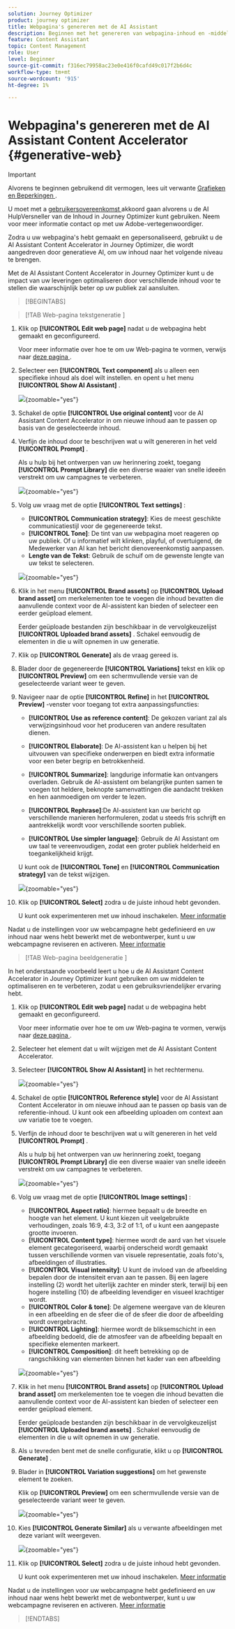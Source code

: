 ```yaml
---
solution: Journey Optimizer
product: journey optimizer
title: Webpagina's genereren met de AI Assistant
description: Beginnen met het genereren van webpagina-inhoud en -middelen met de AI Assistant Content Accelerator in Journey Optimizer.
feature: Content Assistant
topic: Content Management
role: User
level: Beginner
source-git-commit: f316ec79958ac23e0e416f0cafd49c017f2b6d4c
workflow-type: tm+mt
source-wordcount: '915'
ht-degree: 1%

---
```


# Webpagina&#39;s genereren met de AI Assistant Content Accelerator {#generative-web}

>[!IMPORTANT]
>
>Alvorens te beginnen gebruikend dit vermogen, lees uit verwante [ Grafieken en Beperkingen ](gs-generative.md#generative-guardrails).
></br>
>
>U moet met a [ gebruikersovereenkomst ](https://www.adobe.com/legal/licenses-terms/adobe-dx-gen-ai-user-guidelines.html) akkoord gaan alvorens u de AI HulpVersneller van de Inhoud in Journey Optimizer kunt gebruiken. Neem voor meer informatie contact op met uw Adobe-vertegenwoordiger.

Zodra u uw webpagina&#39;s hebt gemaakt en gepersonaliseerd, gebruikt u de AI Assistant Content Accelerator in Journey Optimizer, die wordt aangedreven door generatieve AI, om uw inhoud naar het volgende niveau te brengen.

Met de AI Assistant Content Accelerator in Journey Optimizer kunt u de impact van uw leveringen optimaliseren door verschillende inhoud voor te stellen die waarschijnlijk beter op uw publiek zal aansluiten.

>[!BEGINTABS]

>[!TAB  Web-pagina tekstgeneratie ]

1. Klik op **[!UICONTROL Edit web page]** nadat u de webpagina hebt gemaakt en geconfigureerd.

   Voor meer informatie over hoe te om uw Web-pagina te vormen, verwijs naar [ deze pagina ](../web/create-web.md).

1. Selecteer een **[!UICONTROL Text component]** als u alleen een specifieke inhoud als doel wilt instellen. en opent u het menu **[!UICONTROL Show AI Assistant]** .

   ![](assets/web-gen-full-1.png){zoomable="yes"}

1. Schakel de optie **[!UICONTROL Use original content]** voor de AI Assistant Content Accelerator in om nieuwe inhoud aan te passen op basis van de geselecteerde inhoud.

1. Verfijn de inhoud door te beschrijven wat u wilt genereren in het veld **[!UICONTROL Prompt]** .

   Als u hulp bij het ontwerpen van uw herinnering zoekt, toegang **[!UICONTROL Prompt Library]** die een diverse waaier van snelle ideeën verstrekt om uw campagnes te verbeteren.

   ![](assets/web-gen-full-2.png){zoomable="yes"}

1. Volg uw vraag met de optie **[!UICONTROL Text settings]** :

   * **[!UICONTROL Communication strategy]**: Kies de meest geschikte communicatiestijl voor de gegenereerde tekst.
   * **[!UICONTROL Tone]**: De tint van uw webpagina moet reageren op uw publiek. Of u informatief wilt klinken, playful, of overtuigend, de Medewerker van AI kan het bericht dienovereenkomstig aanpassen.
   * **Lengte van de Tekst**: Gebruik de schuif om de gewenste lengte van uw tekst te selecteren.

   ![](assets/web-gen-full-3.png){zoomable="yes"}

1. Klik in het menu **[!UICONTROL Brand assets]** op **[!UICONTROL Upload brand asset]** om merkelementen toe te voegen die inhoud bevatten die aanvullende context voor de AI-assistent kan bieden of selecteer een eerder geüpload element.

   Eerder geüploade bestanden zijn beschikbaar in de vervolgkeuzelijst **[!UICONTROL Uploaded brand assets]** . Schakel eenvoudig de elementen in die u wilt opnemen in uw generatie.

1. Klik op **[!UICONTROL Generate]** als de vraag gereed is.

1. Blader door de gegenereerde **[!UICONTROL Variations]** tekst en klik op **[!UICONTROL Preview]** om een schermvullende versie van de geselecteerde variant weer te geven.

1. Navigeer naar de optie **[!UICONTROL Refine]** in het **[!UICONTROL Preview]** -venster voor toegang tot extra aanpassingsfuncties:

   * **[!UICONTROL Use as reference content]**: De gekozen variant zal als verwijzingsinhoud voor het produceren van andere resultaten dienen.

   * **[!UICONTROL Elaborate]**: De AI-assistent kan u helpen bij het uitvouwen van specifieke onderwerpen en biedt extra informatie voor een beter begrip en betrokkenheid.

   * **[!UICONTROL Summarize]**: langdurige informatie kan ontvangers overladen. Gebruik de AI-assistent om belangrijke punten samen te voegen tot heldere, beknopte samenvattingen die aandacht trekken en hen aanmoedigen om verder te lezen.

   * **[!UICONTROL Rephrase]**:De AI-assistent kan uw bericht op verschillende manieren herformuleren, zodat u steeds fris schrijft en aantrekkelijk wordt voor verschillende soorten publiek.

   * **[!UICONTROL Use simpler language]**: Gebruik de AI Assistant om uw taal te vereenvoudigen, zodat een groter publiek helderheid en toegankelijkheid krijgt.

   U kunt ook de **[!UICONTROL Tone]** en **[!UICONTROL Communication strategy]** van de tekst wijzigen.

   ![](assets/web-gen-full-4.png){zoomable="yes"}

1. Klik op **[!UICONTROL Select]** zodra u de juiste inhoud hebt gevonden.

   U kunt ook experimenteren met uw inhoud inschakelen. [Meer informatie](generative-experimentation.md)

Nadat u de instellingen voor uw webcampagne hebt gedefinieerd en uw inhoud naar wens hebt bewerkt met de webontwerper, kunt u uw webcampagne reviseren en activeren. [Meer informatie](../web/create-web.md#activate-web-campaign)

>[!TAB  Web-pagina beeldgeneratie ]

In het onderstaande voorbeeld leert u hoe u de AI Assistant Content Accelerator in Journey Optimizer kunt gebruiken om uw middelen te optimaliseren en te verbeteren, zodat u een gebruiksvriendelijker ervaring hebt.

1. Klik op **[!UICONTROL Edit web page]** nadat u de webpagina hebt gemaakt en geconfigureerd.

   Voor meer informatie over hoe te om uw Web-pagina te vormen, verwijs naar [ deze pagina ](../web/create-web.md).

1. Selecteer het element dat u wilt wijzigen met de AI Assistant Content Accelerator.

1. Selecteer **[!UICONTROL Show AI Assistant]** in het rechtermenu.

   ![](assets/web-gen-img-1.png){zoomable="yes"}

1. Schakel de optie **[!UICONTROL Reference style]** voor de AI Assistant Content Accelerator in om nieuwe inhoud aan te passen op basis van de referentie-inhoud. U kunt ook een afbeelding uploaden om context aan uw variatie toe te voegen.

1. Verfijn de inhoud door te beschrijven wat u wilt genereren in het veld **[!UICONTROL Prompt]** .

   Als u hulp bij het ontwerpen van uw herinnering zoekt, toegang **[!UICONTROL Prompt Library]** die een diverse waaier van snelle ideeën verstrekt om uw campagnes te verbeteren.

   ![](assets/web-gen-img-2.png){zoomable="yes"}

1. Volg uw vraag met de optie **[!UICONTROL Image settings]** :

   * **[!UICONTROL Aspect ratio]**: hiermee bepaalt u de breedte en hoogte van het element. U kunt kiezen uit veelgebruikte verhoudingen, zoals 16:9, 4:3, 3:2 of 1:1, of u kunt een aangepaste grootte invoeren.
   * **[!UICONTROL Content type]**: hiermee wordt de aard van het visuele element gecategoriseerd, waarbij onderscheid wordt gemaakt tussen verschillende vormen van visuele representatie, zoals foto&#39;s, afbeeldingen of illustraties.
   * **[!UICONTROL Visual intensity]**: U kunt de invloed van de afbeelding bepalen door de intensiteit ervan aan te passen. Bij een lagere instelling (2) wordt het uiterlijk zachter en minder sterk, terwijl bij een hogere instelling (10) de afbeelding levendiger en visueel krachtiger wordt.
   * **[!UICONTROL Color & tone]**: De algemene weergave van de kleuren in een afbeelding en de sfeer die of de sfeer die door de afbeelding wordt overgebracht.
   * **[!UICONTROL Lighting]**: hiermee wordt de bliksemschicht in een afbeelding bedoeld, die de atmosfeer van de afbeelding bepaalt en specifieke elementen markeert.
   * **[!UICONTROL Composition]**: dit heeft betrekking op de rangschikking van elementen binnen het kader van een afbeelding

   ![](assets/web-gen-img-3.png){zoomable="yes"}

1. Klik in het menu **[!UICONTROL Brand assets]** op **[!UICONTROL Upload brand asset]** om merkelementen toe te voegen die inhoud bevatten die aanvullende context voor de AI-assistent kan bieden of selecteer een eerder geüpload element.

   Eerder geüploade bestanden zijn beschikbaar in de vervolgkeuzelijst **[!UICONTROL Uploaded brand assets]** . Schakel eenvoudig de elementen in die u wilt opnemen in uw generatie.

1. Als u tevreden bent met de snelle configuratie, klikt u op **[!UICONTROL Generate]** .

1. Blader in **[!UICONTROL Variation suggestions]** om het gewenste element te zoeken.

   Klik op **[!UICONTROL Preview]** om een schermvullende versie van de geselecteerde variant weer te geven.

   ![](assets/web-gen-img-4.png){zoomable="yes"}

1. Kies **[!UICONTROL Generate Similar]** als u verwante afbeeldingen met deze variant wilt weergeven.

   ![](assets/web-gen-img-5.png){zoomable="yes"}

1. Klik op **[!UICONTROL Select]** zodra u de juiste inhoud hebt gevonden.

   U kunt ook experimenteren met uw inhoud inschakelen. [Meer informatie](generative-experimentation.md)

Nadat u de instellingen voor uw webcampagne hebt gedefinieerd en uw inhoud naar wens hebt bewerkt met de webontwerper, kunt u uw webcampagne reviseren en activeren. [Meer informatie](../web/create-web.md#activate-web-campaign)

>[!ENDTABS]

